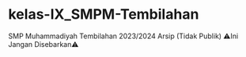 # kelas-IX_SMPM-Tembilahan
SMP Muhammadiyah Tembilahan 2023/2024 Arsip (Tidak Publik) ⚠️Ini Jangan Disebarkan⚠️
